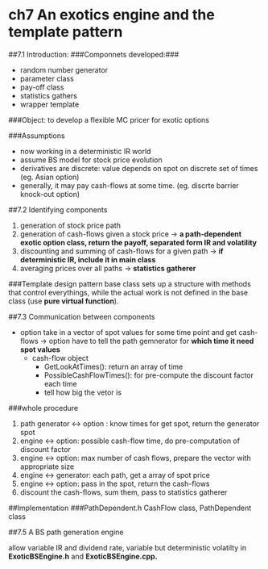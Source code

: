 ch7 An exotics engine and the template pattern
======
##7.1 Introduction:
###Componnets developed:###
- random number generator
- parameter class
- pay-off class
- statistics gathers
- wrapper template

###Object:
to develop a flexible MC pricer for exotic options

###Assumptions
- now working in a deterministic IR world
- assume BS model for stock price evolution
- derivatives are discrete: value depends on spot on discrete set of times (eg. Asian option)
- generally, it may pay cash-flows at some time. (eg. discrte barrier knock-out option)


##7.2 Identifying components
1. generation of stock price path
2. generation of cash-flows given a stock price -> **a path-dependent exotic option class, return the payoff, separated form IR and volatility**
3. discounting and summing of cash-flows for a given path -> **if deterministic IR, include it in main class**
4. averaging prices over all paths -> **statistics gatherer**

###Template design pattern
base class sets up a structure with methods that control everythings, while the actual work is not defined in the base class (use **pure virtual function**).

##7.3 Communication between components

- option take in a vector of spot values for some time point and get cash-flows -> option have to tell the path gemnerator for **which time it need spot values**
	- cash-flow object
		- GetLookAtTimes(): return an array of time
		- PossibleCashFlowTimes(): for pre-compute the discount factor each time 
		- tell how big the vetor is

###whole procedure

1. path generator <-> option : know times for get spot, return the generator spot 
2. engine <-> option: possible cash-flow time, do pre-computation of discount factor
3. engine <-> option: max number of cash flows, prepare the vector with appropriate size
4. engine <-> generator: each path, get a array of spot price
5. engine <-> option: pass in the spot, return the cash-flows
6. discount the cash-flows, sum them, pass to statistics gatherer



##Implementation
###PathDependent.h
CashFlow class, PathDependent class


##7.5 A BS path generation engine

allow variable IR and dividend rate, variable but deterministic volatilty
 in **ExoticBSEngine.h** and **ExoticBSEngine.cpp.**
